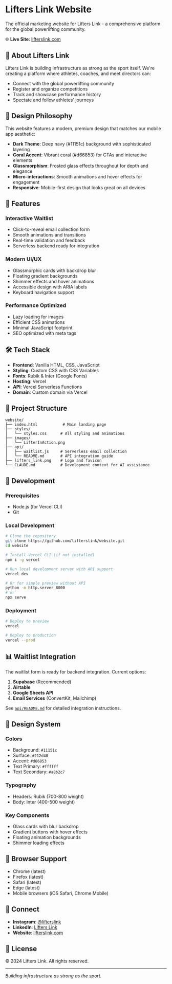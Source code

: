 # Lifters Link Website

The official marketing website for Lifters Link - a comprehensive platform for the global powerlifting community.

🌐 **Live Site**: [lifterslink.com](https://lifterslink.com)

## 🎯 About Lifters Link

Lifters Link is building infrastructure as strong as the sport itself. We're creating a platform where athletes, coaches, and meet directors can:
- Connect with the global powerlifting community
- Register and organize competitions
- Track and showcase performance history
- Spectate and follow athletes' journeys

## 🎨 Design Philosophy

This website features a modern, premium design that matches our mobile app aesthetic:

- **Dark Theme**: Deep navy (#11151c) background with sophisticated layering
- **Coral Accent**: Vibrant coral (#d66853) for CTAs and interactive elements
- **Glassmorphism**: Frosted glass effects throughout for depth and elegance
- **Micro-interactions**: Smooth animations and hover effects for engagement
- **Responsive**: Mobile-first design that looks great on all devices

## 🚀 Features

### Interactive Waitlist
- Click-to-reveal email collection form
- Smooth animations and transitions
- Real-time validation and feedback
- Serverless backend ready for integration

### Modern UI/UX
- Glassmorphic cards with backdrop blur
- Floating gradient backgrounds
- Shimmer effects and hover animations
- Accessible design with ARIA labels
- Keyboard navigation support

### Performance Optimized
- Lazy loading for images
- Efficient CSS animations
- Minimal JavaScript footprint
- SEO optimized with meta tags

## 🛠 Tech Stack

- **Frontend**: Vanilla HTML, CSS, JavaScript
- **Styling**: Custom CSS with CSS Variables
- **Fonts**: Rubik & Inter (Google Fonts)
- **Hosting**: Vercel
- **API**: Vercel Serverless Functions
- **Domain**: Custom domain via Vercel

## 📁 Project Structure

```
website/
├── index.html           # Main landing page
├── styles/
│   └── styles.css      # All styling and animations
├── images/
│   └── LifterInAction.png
├── api/
│   ├── waitlist.js     # Serverless email collection
│   └── README.md       # API integration guide
├── lifters_link.png    # Logo and favicon
└── CLAUDE.md           # Development context for AI assistance
```

## 🔧 Development

### Prerequisites
- Node.js (for Vercel CLI)
- Git

### Local Development
```bash
# Clone the repository
git clone https://github.com/lifterslink/website.git
cd website

# Install Vercel CLI (if not installed)
npm i -g vercel

# Run local development server with API support
vercel dev

# Or for simple preview without API
python -m http.server 8000
# or
npx serve
```

### Deployment
```bash
# Deploy to preview
vercel

# Deploy to production
vercel --prod
```

## 📊 Waitlist Integration

The waitlist form is ready for backend integration. Current options:

1. **Supabase** (Recommended)
2. **Airtable**
3. **Google Sheets API**
4. **Email Services** (ConvertKit, Mailchimp)

See [`api/README.md`](api/README.md) for detailed integration instructions.

## 🎨 Design System

### Colors
- Background: `#11151c`
- Surface: `#212d40`
- Accent: `#d66853`
- Text Primary: `#ffffff`
- Text Secondary: `#a8b2c7`

### Typography
- Headers: Rubik (700-800 weight)
- Body: Inter (400-500 weight)

### Key Components
- Glass cards with blur backdrop
- Gradient buttons with hover effects
- Floating animation backgrounds
- Shimmer loading effects

## 📱 Browser Support

- Chrome (latest)
- Firefox (latest)
- Safari (latest)
- Edge (latest)
- Mobile browsers (iOS Safari, Chrome Mobile)

## 🤝 Connect

- **Instagram**: [@lifterslink](https://www.instagram.com/lifterslink/)
- **LinkedIn**: [Lifters Link](https://www.linkedin.com/company/lifterslink/)
- **Website**: [lifterslink.com](https://lifterslink.com)

## 📄 License

© 2024 Lifters Link. All rights reserved.

---

*Building infrastructure as strong as the sport.*